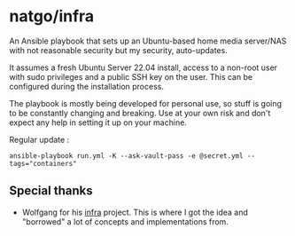 # natgo/infra

An Ansible playbook that sets up an Ubuntu-based home media server/NAS with not reasonable security but my security, auto-updates.

It assumes a fresh Ubuntu Server 22.04 install, access to a non-root user with sudo privileges and a public SSH key on the user. This can be configured during the installation process.

The playbook is mostly being developed for personal use, so stuff is going to be constantly changing and breaking. Use at your own risk and don't expect any help in setting it up on your machine.

Regular update :

```ansible-playbook run.yml -K --ask-vault-pass -e @secret.yml --tags="containers"```

## Special thanks
* Wolfgang for his [infra](https://github.com/notthebee/infra) project. This is where I got the idea and "borrowed" a lot of concepts and implementations from.
